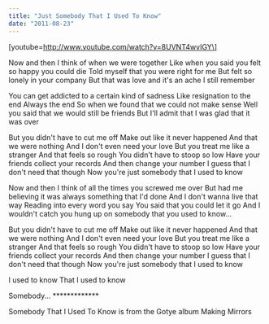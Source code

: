 ```yaml
---
title: "Just Somebody That I Used To Know"
date: "2011-08-23"
---
```


\[youtube=http://www.youtube.com/watch?v=8UVNT4wvIGY\]

Now and then I think of when we were together Like when you said you felt so happy you could die Told myself that you were right for me But felt so lonely in your company But that was love and it's an ache I still remember

You can get addicted to a certain kind of sadness Like resignation to the end Always the end So when we found that we could not make sense Well you said that we would still be friends But I'll admit that I was glad that it was over

But you didn't have to cut me off Make out like it never happened And that we were nothing And I don't even need your love But you treat me like a stranger And that feels so rough You didn't have to stoop so low Have your friends collect your records And then change your number I guess that I don't need that though Now you're just somebody that I used to know

Now and then I think of all the times you screwed me over But had me believing it was always something that I'd done And I don't wanna live that way Reading into every word you say You said that you could let it go And I wouldn't catch you hung up on somebody that you used to know...

But you didn't have to cut me off Make out like it never happened And that we were nothing And I don't even need your love But you treat me like a stranger And that feels so rough You didn't have to stoop so low Have your friends collect your records And then change your number I guess that I don't need that though Now you're just somebody that I used to know

I used to know That I used to know

Somebody... \*\*\*\*\*\*\*\*\*\*\*\*\*

Somebody That I Used To Know is from the Gotye album Making Mirrors
